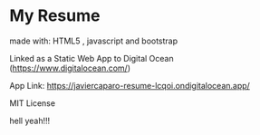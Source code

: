 # My Resume

made with: HTML5 , javascript and bootstrap

Linked as a Static Web App to  Digital Ocean (https://www.digitalocean.com/)

App Link: https://javiercaparo-resume-lcqoi.ondigitalocean.app/

MIT License

hell yeah!!!
